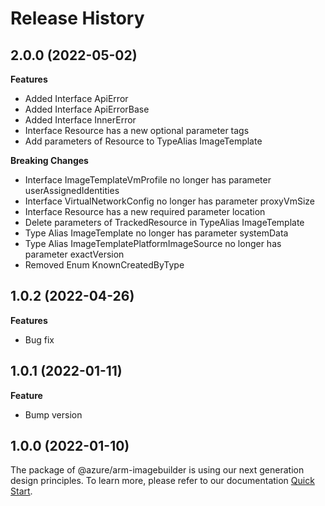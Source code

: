 # Release History
    
## 2.0.0 (2022-05-02)
    
**Features**

  - Added Interface ApiError
  - Added Interface ApiErrorBase
  - Added Interface InnerError
  - Interface Resource has a new optional parameter tags
  - Add parameters of Resource to TypeAlias ImageTemplate

**Breaking Changes**

  - Interface ImageTemplateVmProfile no longer has parameter userAssignedIdentities
  - Interface VirtualNetworkConfig no longer has parameter proxyVmSize
  - Interface Resource has a new required parameter location
  - Delete parameters of TrackedResource in TypeAlias ImageTemplate
  - Type Alias ImageTemplate no longer has parameter systemData
  - Type Alias ImageTemplatePlatformImageSource no longer has parameter exactVersion
  - Removed Enum KnownCreatedByType
    
## 1.0.2 (2022-04-26)

**Features**

  - Bug fix

## 1.0.1 (2022-01-11)

**Feature**

  - Bump version
    
## 1.0.0 (2022-01-10)

The package of @azure/arm-imagebuilder is using our next generation design principles. To learn more, please refer to our documentation [Quick Start](https://aka.ms/js-track2-quickstart).
